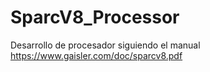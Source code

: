 # SparcV8_Processor

Desarrollo de procesador siguiendo el manual https://www.gaisler.com/doc/sparcv8.pdf 
